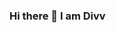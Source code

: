 ### Hi there 👋 I am Divv

<!--
**DivvSaxena/DivvSaxena** is a ✨ _special_ ✨ repository because its `README.md` (this file) appears on your GitHub profile.

Here are some ideas to get you started:

- 🔭 I’m currently working on ...Open Source
- 🌱 I’m currently learning ...DSA in Java
- 👯 I’m looking to collaborate 
- 🤔 I’m looking for help with Data Structure Algo
- 💬 Ask me about ...
- 📫 How to reach me: ...
- 😄 Pronouns: ...
- ⚡ Fun fact: ...
-->
